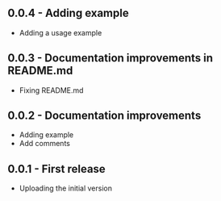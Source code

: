 ## 0.0.4 - Adding example
* Adding a usage example

## 0.0.3 - Documentation improvements in README.md
* Fixing README.md

## 0.0.2 - Documentation improvements
* Adding example
* Add comments

## 0.0.1 - First release

* Uploading the initial version 
